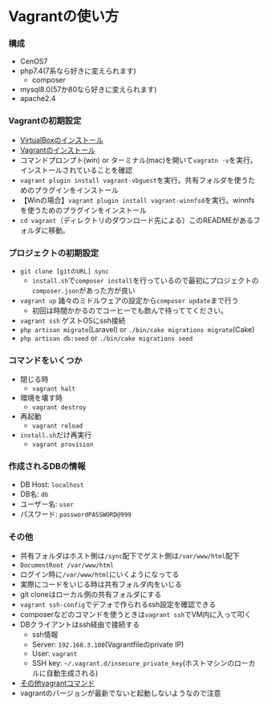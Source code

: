 # Vagrantの使い方

### 構成
- CenOS7
- php7.4(7系なら好きに変えられます)
  - composer
- mysql8.0(57か80なら好きに変えられます)
- apache2.4

### Vagrantの初期設定
- [VirtualBoxのインストール](https://www.virtualbox.org/wiki/Downloads)
- [Vagrantのインストール](https://www.vagrantup.com/downloads.html)
- コマンドプロンプト(win) or ターミナル(mac)を開いて`vagratn -v`を実行。インストールされていることを確認
- `vagrant plugin install vagrant-vbguest`を実行。共有フォルダを使うためのプラグインをインストール
- 【Winの場合】`vagrant plugin install vagrant-winnfsd`を実行。winnfsを使うためのプラグインをインストール
- `cd vagrant`（ディレクトリのダウンロード先による）このREADMEがあるフォルダに移動。

### プロジェクトの初期設定
- `git clone [gitのURL] sync`
  - `install.sh`で`composer install`を行っているので最初にプロジェクトの`composer.json`があった方が良い
- `vagrant up` 諸々のミドルウェアの設定から`composer update`まで行う
  - 初回は時間かかるのでコーヒーでも飲んで待っててください。
- `vagrant ssh` ゲストOSにssh接続
- `php artisan migrate`(Laravel) or `./bin/cake migrations migrate`(Cake)
- `php artisan db:seed` or `./bin/cake migrations seed`

### コマンドをいくつか
- 閉じる時
    - `vagrant halt`
- 環境を壊す時
    - `vagrant destroy`
- 再起動
    - `vagrant reload`
- `install.sh`だけ再実行
    - `vagrant provision`

### 作成されるDBの情報
- DB Host: `localhost`
- DB名: `db`
- ユーザー名: `user`
- パスワード: `passwordPASSWORD@999`

### その他
- 共有フォルダはホスト側は`/sync`配下でゲスト側は`/var/www/html`配下
- `DocumentRoot /var/www/html`
- ログイン時に`/var/www/html`にいくようになってる
- 実際にコードをいじる時は共有フォルダ内をいじる
- git cloneはローカル側の共有フォルダにする
- `vagrant ssh-config`でデフォで作られるssh設定を確認できる
- composerなどのコマンドを使うときは`vagrant ssh`でVM内に入って叩く
- DBクライアントはssh経由で接続する
    - ssh情報
    - Server: `192.168.3.100`(Vagrantfileのprivate IP)
    - User: `vagrant`
    - SSH key: `~/.vagrant.d/insecure_private_key`(ホストマシンのローカルに自動生成される)
- [その他vagrantコマンド](https://qiita.com/oreo3@github/items/4054a4120ccc249676d9)
- vagrantのバージョンが最新でないと起動しないようなので注意
